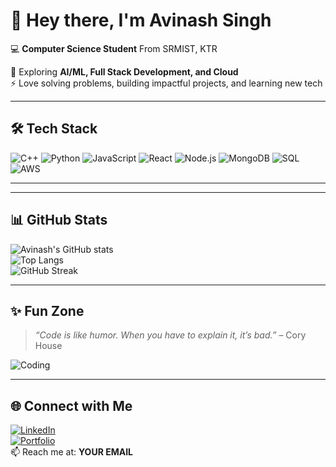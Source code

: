 # 👋 Hey there, I'm Avinash Singh  

💻 **Computer Science Student** From SRMIST, KTR 
 
🌱 Exploring **AI/ML, Full Stack Development, and Cloud**  
⚡ Love solving problems, building impactful projects, and learning new tech  

---

## 🛠️ Tech Stack
![C++](https://img.shields.io/badge/-C++-00599C?logo=c%2b%2b&logoColor=white)
![Python](https://img.shields.io/badge/-Python-3776AB?logo=python&logoColor=white)
![JavaScript](https://img.shields.io/badge/-JavaScript-F7DF1E?logo=javascript&logoColor=black)
![React](https://img.shields.io/badge/-React-61DAFB?logo=react&logoColor=black)
![Node.js](https://img.shields.io/badge/-Node.js-339933?logo=node.js&logoColor=white)
![MongoDB](https://img.shields.io/badge/-MongoDB-47A248?logo=mongodb&logoColor=white)
![SQL](https://img.shields.io/badge/-SQL-4479A1?logo=MySQL&logoColor=white)
![AWS](https://img.shields.io/badge/-AWS-232F3E?logo=amazon-aws&logoColor=white)

---


---

## 📊 GitHub Stats
![Avinash's GitHub stats](https://github-readme-stats.vercel.app/api?username=Negaa1210&show_icons=true&theme=tokyonight)  
![Top Langs](https://github-readme-stats.vercel.app/api/top-langs/?username=Negaa1210&layout=compact&theme=tokyonight)  
![GitHub Streak](https://streak-stats.demolab.com/?user=Negaa1210&theme=tokyonight)  

---

## ✨ Fun Zone
> *“Code is like humor. When you have to explain it, it’s bad.”* – Cory House  

![Coding](https://media.giphy.com/media/LmNwrBhejkK9EFP504/giphy.gif)

---

## 🌐 Connect with Me
[![LinkedIn](https://img.shields.io/badge/LinkedIn-0077B5?logo=linkedin&logoColor=white)](https://www.linkedin.com/in/YOUR-LINK)  
[![Portfolio](https://img.shields.io/badge/Portfolio-%230077B5.svg?logo=firefox&logoColor=white)](YOUR_PORTFOLIO_LINK)  
📫 Reach me at: **YOUR EMAIL**
